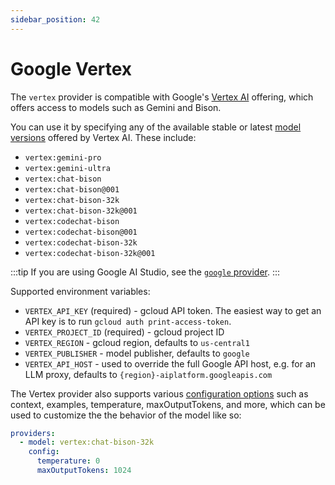 ```yaml
---
sidebar_position: 42
---
```


# Google Vertex

The `vertex` provider is compatible with Google's [Vertex AI](https://cloud.google.com/vertex-ai) offering, which offers access to models such as Gemini and Bison.

You can use it by specifying any of the available stable or latest [model versions](https://cloud.google.com/vertex-ai/docs/generative-ai/learn/model-versioning) offered by Vertex AI. These include:

- `vertex:gemini-pro`
- `vertex:gemini-ultra`
- `vertex:chat-bison`
- `vertex:chat-bison@001`
- `vertex:chat-bison-32k`
- `vertex:chat-bison-32k@001`
- `vertex:codechat-bison`
- `vertex:codechat-bison@001`
- `vertex:codechat-bison-32k`
- `vertex:codechat-bison-32k@001`

:::tip
If you are using Google AI Studio, see the [`google` provider](/docs/providers/palm).
:::

Supported environment variables:

- `VERTEX_API_KEY` (required) - gcloud API token. The easiest way to get an API key is to run `gcloud auth print-access-token`.
- `VERTEX_PROJECT_ID` (required) - gcloud project ID
- `VERTEX_REGION` - gcloud region, defaults to `us-central1`
- `VERTEX_PUBLISHER` - model publisher, defaults to `google`
- `VERTEX_API_HOST` - used to override the full Google API host, e.g. for an LLM proxy, defaults to `{region}-aiplatform.googleapis.com`

The Vertex provider also supports various [configuration options](https://github.com/promptfoo/promptfoo/blob/main/src/providers/vertex.ts#L7-L22) such as context, examples, temperature, maxOutputTokens, and more, which can be used to customize the the behavior of the model like so:

```yaml
providers:
  - model: vertex:chat-bison-32k
    config:
      temperature: 0
      maxOutputTokens: 1024
```
